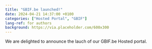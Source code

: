 ```yaml
---
title: "GBIF.be launched!"
date: 2024-04-21 14:37:00 +0100
categories: ["Hosted Portal", "GBIF"]
lang-ref: for authors
background: https://via.placeholder.com/600x300
---
```


We are delighted to announce the lauch of our GBIF.be Hosted portal.
